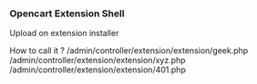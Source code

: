 ### Opencart Extension Shell

Upload on extension installer

How to call it ?
/admin/controller/extension/extension/geek.php
/admin/controller/extension/extension/xyz.php
/admin/controller/extension/extension/401.php
